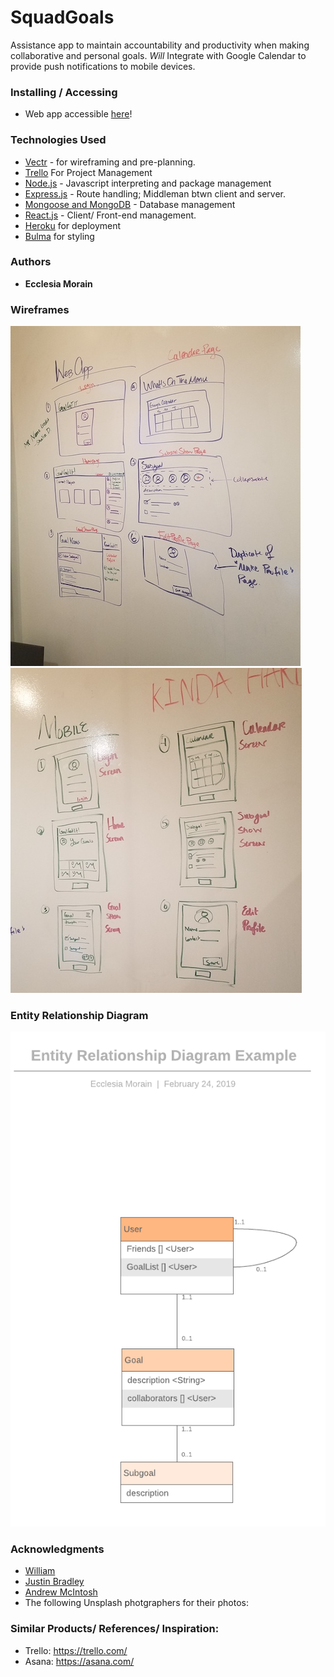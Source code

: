 # SquadGoals
Assistance app to maintain accountability and productivity when making collaborative and personal goals. *Will* Integrate with Google Calendar to provide push notifications to mobile devices.


### Installing / Accessing
 - Web app accessible [here](https://squad-goals-app.herokuapp.com)! 

### Technologies Used
- [Vectr](http://vectr.com) - for wireframing and pre-planning.
- [Trello](https://trello.com/b/4UXOAV53/squadgoalsapp) For Project Management
- [Node.js](https://nodejs.org/en/) - Javascript interpreting and package management
- [Express.js](https://expressjs.com/) - Route handling; Middleman btwn client and server.
- [Mongoose and MongoDB](https://mongoosejs.com/) - Database management
- [React.js](https://reactjs.org/) - Client/ Front-end management.
- [Heroku](http://heroku.com) for deployment
- [Bulma](https://bulma.io/) for styling 


### Authors

* **Ecclesia Morain** 

### Wireframes

![Web](images/wireframe2.jpg)
![Mobile](images/wireframe3.jpg)


### Entity Relationship Diagram 
![ERD](images/ERD.png)


### Acknowledgments
* [William](https://github.com/wsnjie)
* [Justin Bradley](https://github.com/JustinBradley9)
* [Andrew McIntosh](https://github.com/andrewbmcintosh)
* The following Unsplash photgraphers for their photos: 


### Similar Products/ References/ Inspiration: 
- Trello: https://trello.com/
- Asana: https://asana.com/

